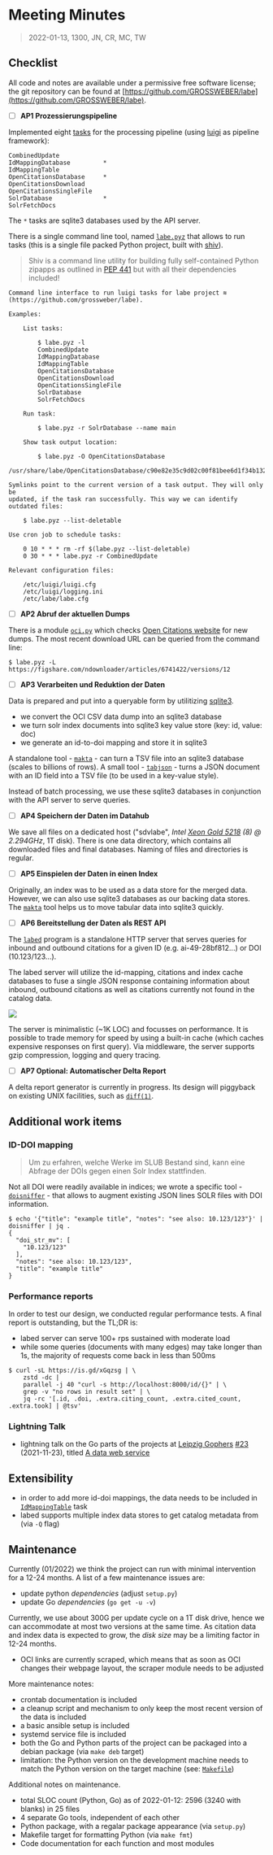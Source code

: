 # Meeting Minutes

> 2022-01-13, 1300, JN, CR, MC, TW

## Checklist

All code and notes are available under a permissive free software license; the
git repository can be found at
[https://github.com/GROSSWEBER/labe](https://github.com/GROSSWEBER/labe).

* [ ] **AP1 Prozessierungspipeline**

Implemented eight
[tasks](https://github.com/GROSSWEBER/labe/blob/main/python/labe/tasks.py) for
the processing pipeline (using [luigi](https://github.com/spotify/luigi) as
pipeline framework):

```
CombinedUpdate
IdMappingDatabase         *
IdMappingTable
OpenCitationsDatabase     *
OpenCitationsDownload
OpenCitationsSingleFile
SolrDatabase              *
SolrFetchDocs
```

The `*` tasks are sqlite3 databases used by the API server.

There is a single command line tool, named
[`labe.pyz`](https://github.com/GROSSWEBER/labe/blob/801c700dcec4dbca864e022176f275f1acbc31a1/python/Makefile#L23-L26)
that allows to run tasks (this is a single file packed Python project, built
with [shiv](https://shiv.readthedocs.io/)).

> Shiv is a command line utility for building fully self-contained Python
> zipapps as outlined in [PEP 441](https://www.python.org/dev/peps/pep-0441/)
> but with all their dependencies included!

```
Command line interface to run luigi tasks for labe project ≋
(https://github.com/grossweber/labe).

Examples:

    List tasks:

        $ labe.pyz -l
        CombinedUpdate
        IdMappingDatabase
        IdMappingTable
        OpenCitationsDatabase
        OpenCitationsDownload
        OpenCitationsSingleFile
        SolrDatabase
        SolrFetchDocs

    Run task:

        $ labe.pyz -r SolrDatabase --name main

    Show task output location:

        $ labe.pyz -O OpenCitationsDatabase
        /usr/share/labe/OpenCitationsDatabase/c90e82e35c9d02c00f81bee6d1f34b132953398c.db

Symlinks point to the current version of a task output. They will only be
updated, if the task ran successfully. This way we can identify outdated files:

    $ labe.pyz --list-deletable

Use cron job to schedule tasks:

    0 10 * * * rm -rf $(labe.pyz --list-deletable)
    0 30 * * * labe.pyz -r CombinedUpdate

Relevant configuration files:

    /etc/luigi/luigi.cfg
    /etc/luigi/logging.ini
    /etc/labe/labe.cfg

```

* [ ] **AP2 Abruf der aktuellen Dumps**

There is a module
[`oci.py`](https://github.com/GROSSWEBER/labe/blob/main/python/labe/oci.py)
which checks [Open Citations website](https://opencitations.net/download) for
new dumps. The most recent download URL can be queried from the command line:

```
$ labe.pyz -L
https://figshare.com/ndownloader/articles/6741422/versions/12
```

* [ ] **AP3 Verarbeiten und Reduktion der Daten**

Data is prepared and put into a queryable form by utilitizing [sqlite3](https://sqlite.org).

* we convert the OCI CSV data dump into an sqlite3 database
* we turn solr index documents into sqlite3 key value store (key: id, value: doc)
* we generate an id-to-doi mapping and store it in sqlite3

A standalone tool -
[`makta`](https://github.com/GROSSWEBER/labe/tree/main/go/ckit#makta) - can turn
a TSV file into an sqlite3 database (scales to billions of rows). A small tool -
[`tabjson`](https://github.com/GROSSWEBER/labe/tree/main/go/ckit#tabjson) - turns
a JSON document with an ID field into a TSV file (to be used in a key-value style).

Instead of batch processing, we use these sqlite3 databases in conjunction with
the API server to serve queries.

* [ ] **AP4 Speichern der Daten im Datahub**

We save all files on a dedicated host ("sdvlabe", *Intel [Xeon Gold
5218](https://ark.intel.com/content/www/us/en/ark/products/192444/intel-xeon-gold-5218-processor-22m-cache-2-30-ghz.html)
(8) @ 2.294GHz*, 1T disk). There is one data directory, which contains all
downloaded files and final databases. Naming of files and directories is
regular.

* [ ] **AP5 Einspielen der Daten in einen Index**

Originally, an index was to be used as a data store for the merged data.
However, we can also use sqlite3 databases as our backing data stores. The
[`makta`](https://github.com/GROSSWEBER/labe/tree/main/go/ckit#makta) tool
helps us to move tabular data into sqlite3 quickly.

* [ ] **AP6 Bereitstellung der Daten als REST API**

The [`labed`](https://github.com/GROSSWEBER/labe/tree/main/go/ckit#labed)
program is a standalone HTTP server that serves queries for inbound and
outbound citations for a given ID (e.g. ai-49-28bf812...) or DOI
(10.123/123...).

The labed server will utilize the id-mapping, citations and
index cache databases to fuse a single JSON response containing information
about inbound, outbound citations as well as citations currently not found in
the catalog data.

![](../static/Labe-Sequence.png)

The server is minimalistic (~1K LOC) and focusses on performance. It is
possible to trade memory for speed by using a built-in cache (which caches
expensive responses on first query). Via middleware, the server supports gzip
compression, logging and query tracing.

* [ ] **AP7 Optional: Automatischer Delta Report**

A delta report generator is currently in progress. Its design will piggyback
on existing UNIX facilities, such as
[`diff(1)`](https://man7.org/linux/man-pages/man1/diff.1.html).

## Additional work items

### ID-DOI mapping

> Um zu erfahren, welche Werke im SLUB Bestand sind, kann eine Abfrage der DOIs
> gegen einen Solr Index stattfinden.

Not all DOI were readily available in indices; we wrote a specific tool -
[`doisniffer`](https://github.com/GROSSWEBER/labe/tree/main/go/ckit#doisniffer) - that allows to augment existing JSON lines SOLR files with DOI information.

```shell
$ echo '{"title": "example title", "notes": "see also: 10.123/123"}' | doisniffer | jq .
{
  "doi_str_mv": [
    "10.123/123"
  ],
  "notes": "see also: 10.123/123",
  "title": "example title"
}
```

### Performance reports

In order to test our design, we conducted regular performance tests. A final
report is outstanding, but the TL;DR is:

* labed server can serve 100+ rps sustained with moderate load
* while some queries (documents with many edges) may take longer than 1s, the
  majority of requests come back in less than 500ms

```
$ curl -sL https://is.gd/xGqzsg | \
    zstd -dc |
    parallel -j 40 "curl -s http://localhost:8000/id/{}" | \
    grep -v "no rows in result set" | \
    jq -rc '[.id, .doi, .extra.citing_count, .extra.cited_count, .extra.took] | @tsv'
```

### Lightning Talk

* lightning talk on the Go parts of the projects at [Leipzig
  Gophers](https://golangleipzig.space/)
[#23](https://golangleipzig.space/posts/meetup-23-wrapup/) (2021-11-23), titled
[A data web service](https://github.com/miku/dwstalk)

## Extensibility

* in order to add more id-doi mappings, the data needs to be included in
  [`IdMappingTable`](https://github.com/GROSSWEBER/labe/blob/c67474c272cbbc51405bf53eb22d656622547c38/python/labe/tasks.py#L275-L325) task
* labed supports multiple index data stores to get catalog metadata from (via `-Q` flag)

## Maintenance

Currently (01/2022) we think the project can run with minimal intervention for
a 12-24 months. A list of a few maintenance issues are:

* update python *dependencies* (adjust `setup.py`)
* update Go *dependencies* (`go get -u -v`)

Currently, we use about 300G per update cycle on a 1T disk drive, hence we can
accommodate at most two versions at the same time. As citation data and index
data is expected to grow, the *disk size* may be a limiting factor in 12-24
months.

* OCI links are currently scraped, which means that as soon as OCI changes
  their webpage layout, the scraper module needs to be adjusted

More maintenance notes:

* crontab documentation is included
* a cleanup script and mechanism to only keep the most recent version of the data is included
* a basic ansible setup is included
* systemd service file is included
* both the Go and Python parts of the project can be packaged into a debian package (via `make deb` target)
* limitation: the Python version on the development machine needs to match the Python version on the target machine (see: [`Makefile`](https://github.com/GROSSWEBER/labe/blob/c67474c272cbbc51405bf53eb22d656622547c38/python/Makefile#L17-L21))

Additional notes on maintenance.

* total SLOC count (Python, Go) as of 2022-01-12: 2596 (3240 with blanks) in 25 files
* 4 separate Go tools, independent of each other
* Python package, with a regalar package appearance (via `setup.py`)
* Makefile target for formatting Python (via `make fmt`)
* Code documentation for each function and most modules

